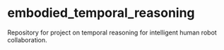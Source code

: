 # embodied_temporal_reasoning
Repository for project on temporal reasoning for intelligent human robot collaboration.
